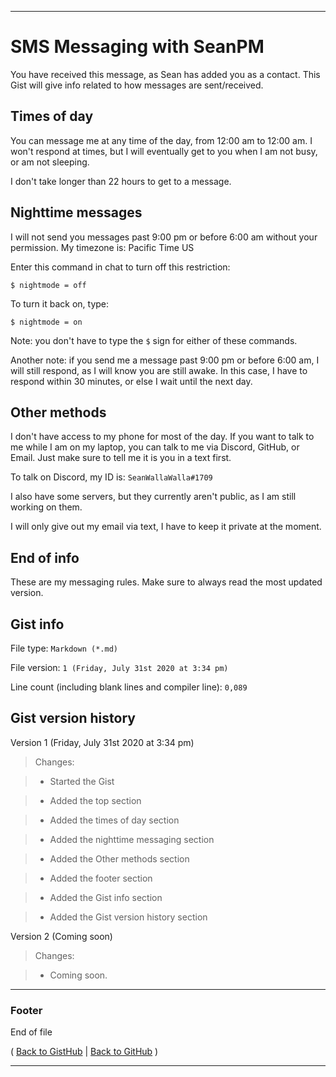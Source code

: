 
***

# SMS Messaging with SeanPM

You have received this message, as Sean has added you as a contact. This Gist will give info related to how messages are sent/received.

## Times of day

You can message me at any time of the day, from 12:00 am to 12:00 am. I won't respond at times, but I will eventually get to you when I am not busy, or am not sleeping.

I don't take longer than 22 hours to get to a message.

## Nighttime messages

I will not send you messages past 9:00 pm or before 6:00 am without your permission. My timezone is: Pacific Time US

Enter this command in chat to turn off this restriction:

`$ nightmode = off`

To turn it back on, type:

`$ nightmode = on`

Note: you don't have to type the `$` sign for either of these commands.

Another note: if you send me a message past 9:00 pm or before 6:00 am, I will still respond, as I will know you are still awake. In this case, I have to respond within 30 minutes, or else I wait until the next day.

## Other methods

I don't have access to my phone for most of the day. If you want to talk to me while I am on my laptop, you can talk to me via Discord, GitHub, or Email. Just make sure to tell me it is you in a text first.

To talk on Discord, my ID is: `SeanWallaWalla#1709`

I also have some servers, but they currently aren't public, as I am still working on them.

I will only give out my email via text, I have to keep it private at the moment.

## End of info

These are my messaging rules. Make sure to always read the most updated version.

## Gist info

File type: `Markdown (*.md)`

File version: `1 (Friday, July 31st 2020 at 3:34 pm)`

Line count (including blank lines and compiler line): `0,089`

## Gist version history

Version 1 (Friday, July 31st 2020 at 3:34 pm)

> Changes:

> * Started the Gist

> * Added the top section

> * Added the times of day section

> * Added the nighttime messaging section

> * Added the Other methods section

> * Added the footer section

> * Added the Gist info section

> * Added the Gist version history section

Version 2 (Coming soon)

> Changes:

> * Coming soon.

***

### Footer

End of file

( [Back to GistHub](https://gist.github.com) | [Back to GitHub](https://github.com) )

***
